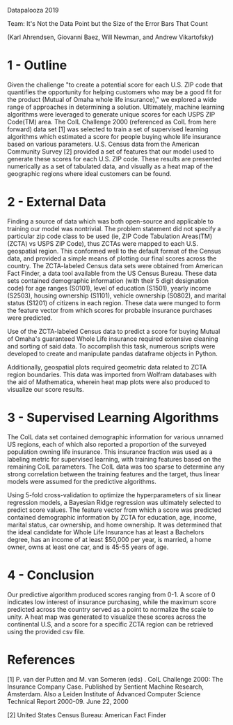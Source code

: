 Datapalooza 2019

Team: It's Not the Data Point but the Size of the Error Bars That Count

(Karl Ahrendsen, Giovanni Baez, Will Newman, and Andrew Vikartofsky)

# 1 - Outline
Given the challenge "to create a potential score for each U.S. ZIP code that quantifies the opportunity for helping customers who may be a good fit for the product (Mutual of Omaha whole life insurance)," we explored a wide range of approaches in determining a solution.  Ultimately, machine learning algorithms were leveraged to generate unique scores for each USPS ZIP Code(TM) area.  The CoIL Challenge 2000 (referenced as CoIL from here forward) data set [1] was selected to train a set of supervised learning algorithms which estimated a score for people buying whole life insurance based on various parameters.  U.S. Census data from the American Community Survey [2] provided a set of features that our model used to generate these scores for each U.S. ZIP code.  These results are presented numerically as a set of tabulated data, and visually as a heat map of the geographic regions where ideal customers can be found.

# 2 - External Data
Finding a source of data which was both open-source and applicable to training our model was nontrivial.  The problem statement did not specify a particular zip code class to be used (ie, ZIP Code Tabulation Areas(TM) (ZCTA) vs USPS ZIP Code), thus ZCTAs were mapped to each U.S. geospatial region.  This conformed well to the default format of the Census data, and provided a simple means of plotting our final scores across the country.  The ZCTA-labeled Census data sets were obtained from American Fact Finder, a data tool available from the US Census Bureau.  These data sets contained demographic information (with their 5 digit designation code) for age ranges (S0101), level of education (S1501), yearly income (S2503), housing ownership (S1101), vehicle ownership (S0802), and marital status (S1201) of citizens in each region.  These data were munged to form the feature vector from which scores for probable insurance purchases were predicted.

Use of the ZCTA-labeled Census data to predict a score for buying Mutual of Omaha's guaranteed Whole Life insurance required extensive cleaning and sorting of said data.  To accomplish this task, numerous scripts were developed to create and manipulate pandas dataframe objects in Python.

Additionally, geospatial plots required geometric data related to ZCTA region boundaries.  This data was imported from Wolfram databases with the aid of Mathematica, wherein heat map plots were also produced to visualize our score results.

# 3 - Supervised Learning Algorithms
The CoIL data set contained demographic information for various unnamed US regions, each of which also reported a proportion of the surveyed population owning life insurance.  This insurance fraction was used as a labeling metric for supervised learning, with training features based on the remaining CoIL parameters.  The CoIL data was too sparse to determine any strong correlation between the training features and the target, thus linear models were assumed for the predictive algorithms.

Using 5-fold cross-validation to optimize the hyperparameters of six linear regression models, a Bayesian Ridge regression was ultimately selected to predict score values.  The feature vector from which a score was predicted contained demographic information by ZCTA for education, age, income, marital status, car ownership, and home ownership.  It was determined that the ideal candidate for Whole Life Insurance has at least a Bachelors degree, has an income of at least $50,000 per year, is married, a home owner, owns at least one car, and is 45-55 years of age.

# 4 - Conclusion
Our predictive algorithm produced scores ranging from 0-1.  A score of 0 indicates low interest of insurance purchasing, while the maximum score predicted across the country served as a point to normalize the scale to unity.  A heat map was generated to visualize these scores across the continental U.S, and a score for a specific ZCTA region can be retrieved using the provided csv file.

# References

[1] P. van der Putten and M. van Someren (eds) . CoIL Challenge 2000: The Insurance Company Case. Published by Sentient Machine Research, Amsterdam. Also a Leiden Institute of Advanced Computer Science Technical Report 2000-09. June 22, 2000

[2] United States Census Bureau: American Fact Finder
